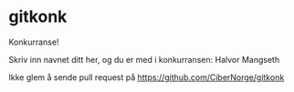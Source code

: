 gitkonk
=======

Konkurranse!

Skriv inn navnet ditt her, og du er med i konkurransen: Halvor Mangseth

Ikke glem å sende pull request på https://github.com/CiberNorge/gitkonk
